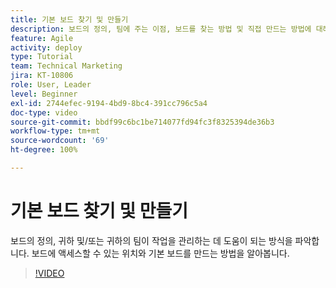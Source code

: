 ```yaml
---
title: 기본 보드 찾기 및 만들기
description: 보드의 정의, 팀에 주는 이점, 보드를 찾는 방법 및 직접 만드는 방법에 대해 알아봅니다.
feature: Agile
activity: deploy
type: Tutorial
team: Technical Marketing
jira: KT-10806
role: User, Leader
level: Beginner
exl-id: 2744efec-9194-4bd9-8bc4-391cc796c5a4
doc-type: video
source-git-commit: bbdf99c6bc1be714077fd94fc3f8325394de36b3
workflow-type: tm+mt
source-wordcount: '69'
ht-degree: 100%

---
```


# 기본 보드 찾기 및 만들기

보드의 정의, 귀하 및/또는 귀하의 팀이 작업을 관리하는 데 도움이 되는 방식을 파악합니다. 보드에 액세스할 수 있는 위치와 기본 보드를 만드는 방법을 알아봅니다.

>[!VIDEO](https://video.tv.adobe.com/v/346548/?quality=12&learn=on&enablevpops=1)
